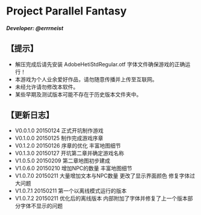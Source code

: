 # Project Parallel Fantasy
##### Developer: @errrneist
## 【提示】
* 解压完成后请先安装 AdobeHetiStdRegular.otf 字体文件确保游戏的正确运行！
* 本游戏为个人业余爱好作品，请勿随意传播并上传至互联网。
* 未经允许请勿修改本软件。
* 某些早期及测试版本可能不存在于历史版本文件夹中。

## 【更新日志】
* V0.0.1.0 20150124 正式开坑制作游戏
* V0.1.0.0 20150125 制作完成游戏序章
* V0.1.2.0 20150126 序章的优化 丰富地图细节
* V0.1.3.0 20150127 开坑第二章并确定游戏名称
* V1.0.5.0 20150209 第二章地图初步建成
* V1.0.6.0 20150210 增加NPC的数量 丰富地图细节
* V1.0.7.0 20150211 大量增加文本与NPC数量 更改了显示界面颜色 修复字体过大问题
* V1.0.7.1 20150211 第一个以离线模式运行的版本
* V1.0.7.2 20150211 优化后的离线版本 内部附加了字体并修复了上一个版本部分字体不显示的问题
